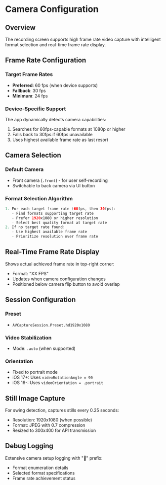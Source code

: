 # Camera Configuration

## Overview
The recording screen supports high frame rate video capture with intelligent format selection and real-time frame rate display.

## Frame Rate Configuration

### Target Frame Rates
- **Preferred**: 60 fps (when device supports)
- **Fallback**: 30 fps
- **Minimum**: 24 fps

### Device-Specific Support
The app dynamically detects camera capabilities:
1. Searches for 60fps-capable formats at 1080p or higher
2. Falls back to 30fps if 60fps unavailable
3. Uses highest available frame rate as last resort

## Camera Selection

### Default Camera
- Front camera (`.front`) - for user self-recording
- Switchable to back camera via UI button

### Format Selection Algorithm
```swift
1. For each target frame rate (60fps, then 30fps):
   - Find formats supporting target rate
   - Prefer 1920x1080 or higher resolution
   - Select best quality format at target rate
2. If no target rate found:
   - Use highest available frame rate
   - Prioritize resolution over frame rate
```

## Real-Time Frame Rate Display

Shows actual achieved frame rate in top-right corner:
- Format: "XX FPS" 
- Updates when camera configuration changes
- Positioned below camera flip button to avoid overlap

## Session Configuration

### Preset
- `AVCaptureSession.Preset.hd1920x1080`

### Video Stabilization
- Mode: `.auto` (when supported)

### Orientation
- Fixed to portrait mode
- iOS 17+: Uses `videoRotationAngle = 90`
- iOS 16-: Uses `videoOrientation = .portrait`

## Still Image Capture

For swing detection, captures stills every 0.25 seconds:
- Resolution: 1920x1080 (when possible)
- Format: JPEG with 0.7 compression
- Resized to 300x400 for API transmission

## Debug Logging

Extensive camera setup logging with "🐛" prefix:
- Format enumeration details
- Selected format specifications
- Frame rate achievement status